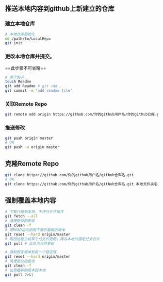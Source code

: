 ## 推送本地内容到github上新建立的仓库

### 建立本地仓库

```bash
# 本地仓库初始化
cd /path/to/LocalRepo
git init
```

### 更改本地仓库并提交。

==此步骤不可省略==

```bash
# 举个例子
touch Readme
git add Readme # git add .
git commit -m 'add readme file'
```

### 关联Remote Repo

```bash
git remote add origin https://github.com/你的github用户名/你的github仓库.git  
```

### 推送修改

```bash
git push origin master
# OR
git push -u origin master
```

## 克隆Remote Repo

```bash
git clone https://github.com/你的github用户名/github仓库名.git
# OR
git clone https://github.com/你的github用户名/github仓库名.git 本地文件夹名
```

## 强制覆盖本地内容

```bash
# 下载代码到本地，不进行合并操作
git fetch --all
# 清理提交的更改
git clean -f
# 把HEAD指向刚刚下载的最新的版本
git reset --hard origin/master
# 取回远程主机某个分支的更新，再与本地的指定分支合并
git pull # 此处为合并更新
```

```bash
# 强制恢复版本到前一个稳定版
git reset --hard origin/master 
# 清理提交的更改
git clean -f 
# 拉取最新的版本到本地
git pull 2>&1
```

